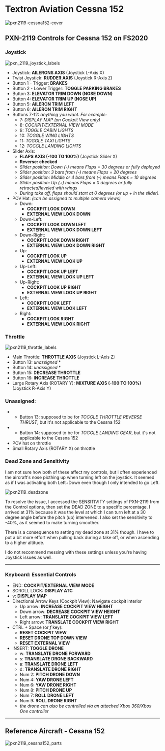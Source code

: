 # Textron Aviation Cessna 152

![pxn2119-cessna152-cover](https://user-images.githubusercontent.com/9207205/91654453-64512b80-eadb-11ea-95ed-77bf670c558c.jpg)

## PXN-2119 Controls for Cessna 152 on FS2020

### Joystick
![pxn_2119_joystick_labels](https://user-images.githubusercontent.com/9207205/91681215-4984c280-eb80-11ea-8332-be54d4b673a4.jpg)

- Joystick: **AILERONS AXIS** (Joystick L-Axis X)
- Twist Joystick: **RUDDER AXIS** (Joystick R-Axis Z)
- Button 1 - Trigger: **BRAKES**
- Button 2 - Lower Trigger: **TOGGLE PARKING BRAKES**
- Button 3: **ELEVATOR TRIM DOWN (NOSE DOWN)**
- Button 4: **ELEVATOR TRIM UP (NOSE UP)**
- Button 5: **AILERON TRIM LEFT**
- Button 6: **AILERON TRIM RIGHT**
- Buttons 7-12: _anything you want. For example:_
    - 7:  _DISPLAY MAP (on Cockpit View only)_
    - 8:  _COCKPIT/EXTERNAL VIEW MODE_
    - 9:  _TOGGLE CABIN LIGHTS_
    - 10: _TOGGLE WING LIGHTS_
    - 11: _TOGGLE TAXI LIGHTS_
    - 12: _TOGGLE LANDING LIGHTS_
- Slider Axis:
    - **FLAPS AXIS (-100 TO 100%)** (Joystick Slider X)
    - **Reverse: checked**
    - _Slider position: Down (-) means Flaps = 30 degrees or fully deployed_
    - _Slider position: 3 bars from (-) means Flaps = 20 degrees_
    - _Slider position: Middle or 4 bars from (-) means Flaps = 10 degrees_
    - _Slider position: Up (+) means Flaps = 0 degrees or fully retracted/leveled with wings_
    - _During take off, flaps should start at 0 degrees (or up + in the slider)._
- POV Hat: _(can be assigned to multiple camera views)_
    - Down:
        - **COCKPIT LOOK DOWN**
        - **EXTERNAL VIEW LOOK DOWN**
    - Down-Left:
        - **COCKPIT LOOK DOWN LEFT**
        - **EXTERNAL VIEW LOOK DOWN LEFT**
    - Down-Right:
        - **COCKPIT LOOK DOWN RIGHT**
        - **EXTERNAL VIEW LOOK DOWN RIGHT**
    - Up:
        - **COCKPIT LOOK UP**
        - **EXTERNAL VIEW LOOK UP**
    - Up-Left:
        - **COCKPIT LOOK UP LEFT**
        - **EXTERNAL VIEW LOOK UP LEFT**
    - Up-Right:
        - **COCKPIT LOOK UP RIGHT**
        - **EXTERNAL VIEW LOOK UP RIGHT**
    - Left:
        - **COCKPIT LOOK LEFT**
        - **EXTERNAL VIEW LOOK LEFT**
    - Right:
        - **COCKPIT LOOK RIGHT**
        - **EXTERNAL VIEW LOOK RIGHT**

### Throttle
![pxn2119_throttle_labels](https://user-images.githubusercontent.com/9207205/91681241-63bea080-eb80-11ea-869e-ede2f4069370.jpg)

- Main Throttle: **THROTTLE AXIS** (Joystick L-Axis Z)
- Button 13: _unassigned_ *
- Button 14: _unassigned_ *
- Button 15: **DECREASE THROTTLE**
- Button 16: **INCREASE THROTTLE**
- Large Rotary Axis (ROTARY Y): **MIXTURE AXIS (-100 TO 100%)** (Joystick R-Axis Y)

### Unassigned:
- * Button 13: supposed to be for _TOGGLE THROTTLE REVERSE THRUST_, but it's not applicable to the Cessna 152
- * Button 14: supposed to be for _TOGGLE LANDING GEAR_, but it's not applicable to the Cessna 152
- POV hat on throttle
- Small Rotary Axis (ROTARY X) on throttle

### Dead Zone and Sensitivity
I am not sure how both of these affect my controls, but I often experienced the aircraft's nose picthing up when turning left on the joystick. It seemed as if I was activating both Left+Down even though I only intended to go Left.

![pxn2119_deadzone](https://user-images.githubusercontent.com/9207205/91660208-82348580-eb07-11ea-89a4-ba263f6b1172.jpg)

To resolve the issue, I accessed the SENSITIVITY settings of PXN-2119 from the Control options, then set the DEAD ZONE to a specific percentage. I arrived at 31% because it was the level at which I can turn left at a 30 degree angle before the pitch (up) intervened. I also set the sensitivity to -40%, as it seemed to make turning smoother.

There is a consequence to setting my dead zone at 31% though. I have to put a bit more effort when pulling back during a take off, or when ascending to a higher altitude.

I do not recommend messing with these settings unless you're having Joystick issues as well.

***

### Keyboard: Essential Controls
- END: **COCKPIT/EXTERNAL VIEW MODE**
- SCROLL LOCK: **DISPLAY ATC**
- v: **DISPLAY MAP**
- Directional Arrow Keys (Cockpit View): Navigate cockpit interior
    - Up arrow: **INCREASE COCKPIT VIEW HEIGHT**
    - Down arrow: **DECREASE COCKPIT VIEW HEIGHT**
    - Left arrow: **TRANSLATE COCKPIT VIEW LEFT**
    - Right arrow: **TRANSLATE COCKPIT VIEW RIGHT**
- CTRL + Space (or _f_ key):
    - **RESET COCKPIT VIEW**
    - **RESET DRONE TOP DOWN VIEW**
    - **RESET EXTERNAL VIEW**
- INSERT: **TOGGLE DRONE**
    - w: **TRANSLATE DRONE FORWARD**
    - s: **TRANSLATE DRONE BACKWARD**
    - a: **TRANSLATE DRONE LEFT**
    - d: **TRANSLATE DRONE RIGHT**
    - Num 2: **PITCH DRONE DOWN**
    - Num 4: **YAW DRONE LEFT**
    - Num 6: **YAW DRONE RIGHT**
    - Num 8: **PITCH DRONE UP**
    - Num 7: **ROLL DRONE LEFT**
    - Num 9: **ROLL DRONE RIGHT**
    - _the drone can also be controlled via an attached Xbox 360/Xbox One controller_

*** 

## Reference Aircraft - Cessna 152

![pxn2119_cessna152_parts](https://user-images.githubusercontent.com/9207205/91654003-23a3e300-ead8-11ea-8346-c31ab824a6cb.jpg)

